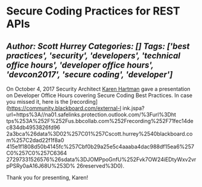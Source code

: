 # Secure Coding Practices for REST APIs
*Author: Scott Hurrey*
*Categories: []*
*Tags: ['best practices', 'security', 'developers', 'technical office hours', 'developer office hours', 'devcon2017', 'secure coding', 'developer']*
---
On October 4, 2017 Security Architect [Karen
Hartman](https://community.blackboard.com/people/kh37222) gave a presentation
on Developer Office Hours covering Secure Coding Best Practices. In case you
missed it, here is the [recording](https://community.blackboard.com/external-l
ink.jspa?url=https%3A//na01.safelinks.protection.outlook.com/%3Furl%3Dht
tps%253A%252F%252Fus.bbcollab.com%252Frecording%252F71fec14dec834db4953826fd96
2a3bca%26data%3D02%257C01%257Cscott.hurrey%2540blackboard.com%257C2dad22f1f8a0
415e1f1808d50b4145fc%257Cbf0b29a25e5c4aaaba4dac988df15ea6%257C0%257C0%257C6364
27297331526576%26sdata%3DJOMPpoGnfU%252Fvk7OW24iEDtyWxv2vrpPSRy0aA16J68U%253D%
26reserved%3D0).

Thank you for presenting, Karen!

